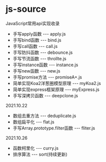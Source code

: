 # js-source
JavaScript常用api实现收录

- 手写apply函数 --- apply.js
- 手写bind函数 --- bind.js
- 手写call函数 --- call.js
- 手写防抖函数 --- debounce.js
- 手写节流函数 --- throllte.js
- 手写instance函数 --- instance.js
- 手写new函数 --- new.js
- 手写promise方法 --- promiseA+.js
- 简单实现Koa2洋葱圈模型原理 --- myKoa2.js
- 简单实现express框架原理 --- myExpress.js
- 手写深拷贝函数 --- deepclone.js

2021.10.22
- 数组去重方法 --- deduplicate.js
- 数组扁平化 --- flat.js
- 手写Array.prototype.filter函数 --- fliter.js

2021.10.26
- 函数柯里化 --- curry.js
- 排序算法 --- sort(持续更新)